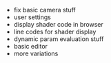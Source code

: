 - fix basic camera stuff
- user settings
- display shader code in browser
- line codes for shader display
- dynamic param evaluation stuff
- basic editor
- more variations